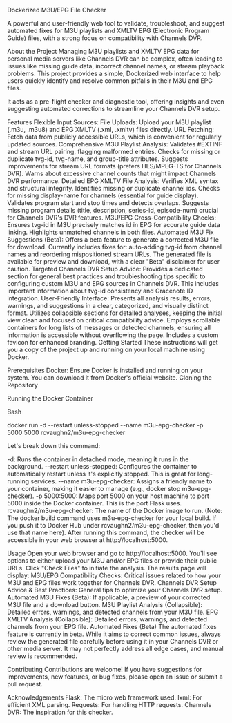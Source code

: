 Dockerized M3U/EPG File Checker

A powerful and user-friendly web tool to validate, troubleshoot, and suggest automated fixes for M3U playlists and XMLTV EPG (Electronic Program Guide) files, with a strong focus on compatibility with Channels DVR.

About the Project
Managing M3U playlists and XMLTV EPG data for personal media servers like Channels DVR can be complex, often leading to issues like missing guide data, incorrect channel names, or stream playback problems. This project provides a simple, Dockerized web interface to help users quickly identify and resolve common pitfalls in their M3U and EPG files.

It acts as a pre-flight checker and diagnostic tool, offering insights and even suggesting automated corrections to streamline your Channels DVR setup.

Features
Flexible Input Sources:
File Uploads: Upload your M3U playlist (.m3u, .m3u8) and EPG XMLTV (.xml, .xmltv) files directly.
URL Fetching: Fetch data from publicly accessible URLs, which is convenient for regularly updated sources.
Comprehensive M3U Playlist Analysis:
Validates #EXTINF and stream URL pairing, flagging malformed entries.
Checks for missing or duplicate tvg-id, tvg-name, and group-title attributes.
Suggests improvements for stream URL formats (prefers HLS/MPEG-TS for Channels DVR).
Warns about excessive channel counts that might impact Channels DVR performance.
Detailed EPG XMLTV File Analysis:
Verifies XML syntax and structural integrity.
Identifies missing or duplicate channel ids.
Checks for missing display-name for channels (essential for guide display).
Validates program start and stop times and detects overlaps.
Suggests missing program details (title, description, series-id, episode-num) crucial for Channels DVR's DVR features.
M3U/EPG Cross-Compatibility Checks:
Ensures tvg-id in M3U precisely matches id in EPG for accurate guide data linking.
Highlights unmatched channels in both files.
Automated M3U Fix Suggestions (Beta):
Offers a beta feature to generate a corrected M3U file for download.
Currently includes fixes for: auto-adding tvg-id from channel names and reordering mispositioned stream URLs.
The generated file is available for preview and download, with a clear "Beta" disclaimer for user caution.
Targeted Channels DVR Setup Advice:
Provides a dedicated section for general best practices and troubleshooting tips specific to configuring custom M3U and EPG sources in Channels DVR. This includes important information about tvg-id consistency and Gracenote ID integration.
User-Friendly Interface:
Presents all analysis results, errors, warnings, and suggestions in a clear, categorized, and visually distinct format.
Utilizes collapsible sections for detailed analyses, keeping the initial view clean and focused on critical compatibility advice.
Employs scrollable containers for long lists of messages or detected channels, ensuring all information is accessible without overflowing the page.
Includes a custom favicon for enhanced branding.
Getting Started
These instructions will get you a copy of the project up and running on your local machine using Docker.

Prerequisites
Docker: Ensure Docker is installed and running on your system. You can download it from Docker's official website.
Cloning the Repository

Running the Docker Container

Bash

docker run -d --restart unless-stopped --name m3u-epg-checker -p 5000:5000 rcvaughn2/m3u-epg-checker

Let's break down this command:

-d: Runs the container in detached mode, meaning it runs in the background.
--restart unless-stopped: Configures the container to automatically restart unless it's explicitly stopped. This is great for long-running services.
--name m3u-epg-checker: Assigns a friendly name to your container, making it easier to manage (e.g., docker stop m3u-epg-checker).
-p 5000:5000: Maps port 5000 on your host machine to port 5000 inside the Docker container. This is the port Flask uses.
rcvaughn2/m3u-epg-checker: The name of the Docker image to run. (Note: The docker build command uses m3u-epg-checker for your local build. If you push it to Docker Hub under rcvaughn2/m3u-epg-checker, then you'd use that name here).
After running this command, the checker will be accessible in your web browser at http://localhost:5000.

Usage
Open your web browser and go to http://localhost:5000.
You'll see options to either upload your M3U and/or EPG files or provide their public URLs.
Click "Check Files" to initiate the analysis.
The results page will display:
M3U/EPG Compatibility Checks: Critical issues related to how your M3U and EPG files work together for Channels DVR.
Channels DVR Setup Advice & Best Practices: General tips to optimize your Channels DVR setup.
Automated M3U Fixes (Beta): If applicable, a preview of your corrected M3U file and a download button.
M3U Playlist Analysis (Collapsible): Detailed errors, warnings, and detected channels from your M3U file.
EPG XMLTV Analysis (Collapsible): Detailed errors, warnings, and detected channels from your EPG file.
Automated Fixes (Beta)
The automated fixes feature is currently in beta. While it aims to correct common issues, always review the generated file carefully before using it in your Channels DVR or other media server. It may not perfectly address all edge cases, and manual review is recommended.

Contributing
Contributions are welcome! If you have suggestions for improvements, new features, or bug fixes, please open an issue or submit a pull request.

Acknowledgements
Flask: The micro web framework used.
lxml: For efficient XML parsing.
Requests: For handling HTTP requests.
Channels DVR: The inspiration for this checker.